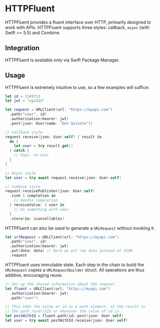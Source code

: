 # HTTPFluent

HTTPFluent provides a fluent interface over HTTP, primarily designed to work with APIs. HTTPFluent supports three styles: callback, `async` (with Swift >= 5.5) and Combine.

## Integration

HTTPFluent is available only via Swift Package Manager.

## Usage

HTTPFluent is extremely intuitive to use, so a few examples will suffice:

```swift
let id = 2349713
let jwt = "xyz123"

let request = URLClient(url: "https://myapi.com")
  .path("user", id)
  .authorization(bearer: jwt)
  .post(json: User(name: "Don Quixote"))

// Callback style
request.receive(json: User.self) { result in
  do {
    let user = try result.get()
  } catch {
    // Oops, no user
  }
}

// Async style
let user = try await request.receive(json: User.self)

// Combine style
request.receivePublisher(json: User.self)
  .sink { completion in
    // Handle completion
  } receiveValue: { user in
    // Do something with user
  }
  .store(in: &cancellables)
```

HTTPFluent can also be used to generate a `URLRequest` without invoking it.

```swift
let urlRequest = URLClient(url: "https://myapi.com")
  .path("user", id)
  .authorization(bearer: jwt)
  .put(data: data) // Here we put raw data instead of JSON.
  .request
```

HTTPFluent uses immutable state. Each step in the chain to build the `URLRequest` copies a `URLRequestBuilder` struct. All operations are thus additive, encouraging reuse.

```swift
// Set up the shared information about the request.
let fluent = URLClient(url: "https://myapi.com")
  .authorization(bearer: jwt)
  .path("user")

// This adds the value of id as a path element, so the result is
// the path /user/123 or whatever the value of id is.
let postWithId = fluent.path(id).post(json: User.self)
let user = try await postWithId.receive(json: User.self)
```